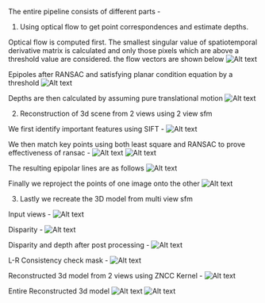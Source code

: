 The entire pipeline consists of different parts -
1) Using optical flow to get point correspondences and estimate depths.

Optical flow is computed first. The smallest singular value of spatiotemporal derivative matrix is calculated and only those pixels which are above a threshold value are considered. the flow vectors are shown below 
![Alt text](Optical-flow-and-depth-estimation/Results/flow_10.png)

Epipoles after RANSAC and satisfying planar condition equation by a threshold
![Alt text](Optical-flow-and-depth-estimation/Results/epipole_10.png)

Depths are then calculated by assuming pure translational motion
![Alt text](Optical-flow-and-depth-estimation/Results/depth_10.png)

2) Reconstruction of 3d scene from 2 views using 2 view sfm

We first identify important features using SIFT -
![Alt text](3D-reconstruction-from-2D-images/Results/SIFT-points.png)

We then match key points using both least square and RANSAC to prove effectiveness of ransac -
![Alt text](3D-reconstruction-from-2D-images/Results/Key-pts-using-lst-sq.png)
![Alt text](3D-reconstruction-from-2D-images/Results/Key-pts-using-RANSAC.png)

The resulting epipolar lines are as follows 
![Alt text](3D-reconstruction-from-2D-images/Results/Epipolar-lines.png)

Finally we reproject the points of one image onto the other
![Alt text](3D-reconstruction-from-2D-images/Results/Reprojection.png)

3) Lastly we recreate the 3D model from multi view sfm

Input views - 
![Alt text](Reconstruction-from-Multi-view-stereo/Results/Input-views.png)

Disparity -
![Alt text](Reconstruction-from-Multi-view-stereo/Results/Disparity.png)

Disparity and depth after post processing -
![Alt text](Reconstruction-from-Multi-view-stereo/Results/Postproc-Disparity-and-depth.png)

L-R Consistency check mask -
![Alt text](Reconstruction-from-Multi-view-stereo/Results/L-R-Consistency-Check-Mask.png)

Reconstructed 3d model from 2 views using ZNCC Kernel -
![Alt text](Reconstruction-from-Multi-view-stereo/Results/Reconstructed-3d-model-ZNCC.png)

Entire Reconstructed 3d model
![Alt text](Reconstruction-from-Multi-view-stereo/Results/Reconstructed-3d-model.png)
![Alt text](Reconstruction-from-Multi-view-stereo/Results/Reconstructed-3d-model2.png)
